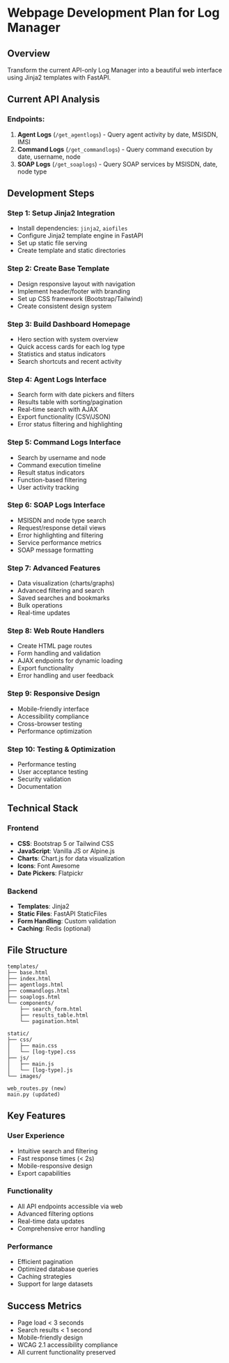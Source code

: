 # Webpage Development Plan for Log Manager

## Overview
Transform the current API-only Log Manager into a beautiful web interface using Jinja2 templates with FastAPI.

## Current API Analysis

### Endpoints:
1. **Agent Logs** (`/get_agentlogs`) - Query agent activity by date, MSISDN, IMSI
2. **Command Logs** (`/get_commandlogs`) - Query command execution by date, username, node
3. **SOAP Logs** (`/get_soaplogs`) - Query SOAP services by MSISDN, date, node type

## Development Steps

### Step 1: Setup Jinja2 Integration
- Install dependencies: `jinja2`, `aiofiles`
- Configure Jinja2 template engine in FastAPI
- Set up static file serving
- Create template and static directories

### Step 2: Create Base Template
- Design responsive layout with navigation
- Implement header/footer with branding
- Set up CSS framework (Bootstrap/Tailwind)
- Create consistent design system

### Step 3: Build Dashboard Homepage
- Hero section with system overview
- Quick access cards for each log type
- Statistics and status indicators
- Search shortcuts and recent activity

### Step 4: Agent Logs Interface
- Search form with date pickers and filters
- Results table with sorting/pagination
- Real-time search with AJAX
- Export functionality (CSV/JSON)
- Error status filtering and highlighting

### Step 5: Command Logs Interface
- Search by username and node
- Command execution timeline
- Result status indicators
- Function-based filtering
- User activity tracking

### Step 6: SOAP Logs Interface
- MSISDN and node type search
- Request/response detail views
- Error highlighting and filtering
- Service performance metrics
- SOAP message formatting

### Step 7: Advanced Features
- Data visualization (charts/graphs)
- Advanced filtering and search
- Saved searches and bookmarks
- Bulk operations
- Real-time updates

### Step 8: Web Route Handlers
- Create HTML page routes
- Form handling and validation
- AJAX endpoints for dynamic loading
- Export functionality
- Error handling and user feedback

### Step 9: Responsive Design
- Mobile-friendly interface
- Accessibility compliance
- Cross-browser testing
- Performance optimization

### Step 10: Testing & Optimization
- Performance testing
- User acceptance testing
- Security validation
- Documentation

## Technical Stack

### Frontend
- **CSS**: Bootstrap 5 or Tailwind CSS
- **JavaScript**: Vanilla JS or Alpine.js
- **Charts**: Chart.js for data visualization
- **Icons**: Font Awesome
- **Date Pickers**: Flatpickr

### Backend
- **Templates**: Jinja2
- **Static Files**: FastAPI StaticFiles
- **Form Handling**: Custom validation
- **Caching**: Redis (optional)

## File Structure

```
templates/
├── base.html
├── index.html
├── agentlogs.html
├── commandlogs.html
├── soaplogs.html
└── components/
    ├── search_form.html
    ├── results_table.html
    └── pagination.html

static/
├── css/
│   ├── main.css
│   └── [log-type].css
├── js/
│   ├── main.js
│   └── [log-type].js
└── images/

web_routes.py (new)
main.py (updated)
```

## Key Features

### User Experience
- Intuitive search and filtering
- Fast response times (< 2s)
- Mobile-responsive design
- Export capabilities

### Functionality
- All API endpoints accessible via web
- Advanced filtering options
- Real-time data updates
- Comprehensive error handling

### Performance
- Efficient pagination
- Optimized database queries
- Caching strategies
- Support for large datasets

## Success Metrics
- Page load < 3 seconds
- Search results < 1 second
- Mobile-friendly design
- WCAG 2.1 accessibility compliance
- All current functionality preserved 